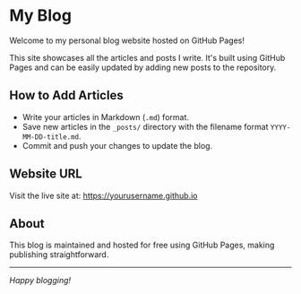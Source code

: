 # My Blog

Welcome to my personal blog website hosted on GitHub Pages! 

This site showcases all the articles and posts I write. It's built using GitHub Pages and can be easily updated by adding new posts to the repository.

## How to Add Articles

- Write your articles in Markdown (`.md`) format.
- Save new articles in the `_posts/` directory with the filename format `YYYY-MM-DD-title.md`.
- Commit and push your changes to update the blog.

## Website URL

Visit the live site at: https://yourusername.github.io

## About

This blog is maintained and hosted for free using GitHub Pages, making publishing straightforward.

---

*Happy blogging!*
